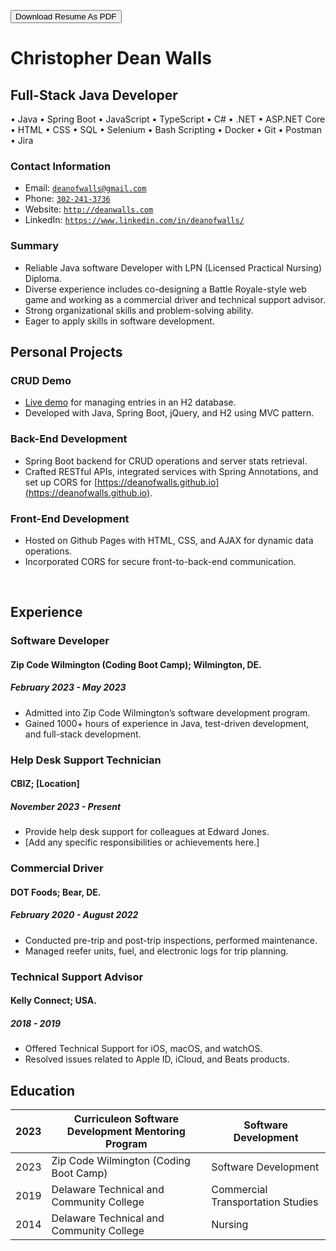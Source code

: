 <!-- <script src="http://code.jquery.com/jquery-1.4.2.min.js"></script> <script> var x = document.getElementsByClassName("site-footer-credits"); setTimeout(() => { x[0].remove(); }, 10); </script> -->

<div class="header-bar"></div>
<link rel="stylesheet" type="text/css" media="all" href="./style.css" />
<script>
    function downloadAsPDF() {
        // Assuming the PDF file is named 'sample.pdf' and resides in the same directory as your README.md
        window.location.href = 'resume.pdf';
    }
</script>
<meta property="og:title" content="Dean-Walls-Public-Portfolio" />

<button onclick="downloadAsPDF()">Download Resume As PDF</button>

# Christopher Dean Walls

## Full-Stack Java Developer
&bull; Java &bull; Spring Boot &bull; JavaScript &bull; TypeScript &bull; C# &bull; .NET &bull; ASP.NET Core &bull; HTML &bull; CSS &bull; SQL &bull; Selenium &bull; Bash Scripting &bull; Docker &bull; Git &bull; Postman &bull; Jira

### Contact Information

* Email: [`deanofwalls@gmail.com`](mailto:deanofwalls@gmail.com)
* Phone: [`302-241-3736`](tel:+1-302-241-3736)
* Website: [`http://deanwalls.com`](http://deanwalls.com)
* LinkedIn: [`https://www.linkedin.com/in/deanofwalls/`](https://www.linkedin.com/in/deanofwalls/)

### Summary

* Reliable Java software Developer with LPN (Licensed Practical Nursing) Diploma.
* Diverse experience includes co-designing a Battle Royale-style web game and working as a commercial driver and technical support advisor.
* Strong organizational skills and problem-solving ability.
* Eager to apply skills in software development.

## Personal Projects

### CRUD Demo
  * [Live demo](http://crud_demo.deanwalls.com) for managing entries in an H2 database.
  * Developed with Java, Spring Boot, jQuery, and H2 using MVC pattern.

### Back-End Development
  * Spring Boot backend for CRUD operations and server stats retrieval.
  * Crafted RESTful APIs, integrated services with Spring Annotations, and set up CORS for [https://deanofwalls.github.io](https://deanofwalls.github.io).

### Front-End Development
  * Hosted on Github Pages with HTML, CSS, and AJAX for dynamic data operations.
  * Incorporated CORS for secure front-to-back-end communication.

<div style="page-break-before: always;"></div>
<br class="print-only">

## Experience

### Software Developer

#### Zip Code Wilmington (Coding Boot Camp); Wilmington, DE.

##### February 2023 - May 2023

* Admitted into Zip Code Wilmington’s software development program.
* Gained 1000+ hours of experience in Java, test-driven development, and full-stack development.

### Help Desk Support Technician

#### CBIZ; [Location]

##### November 2023 - Present

* Provide help desk support for colleagues at Edward Jones.
* [Add any specific responsibilities or achievements here.]

### Commercial Driver

#### DOT Foods; Bear, DE.

##### February 2020 - August 2022

* Conducted pre-trip and post-trip inspections, performed maintenance.
* Managed reefer units, fuel, and electronic logs for trip planning.

### Technical Support Advisor

#### Kelly Connect; USA.

##### 2018 - 2019

* Offered Technical Support for iOS, macOS, and watchOS.
* Resolved issues related to Apple ID, iCloud, and Beats products.

## Education

| 2023 | Curriculeon Software Development Mentoring Program | Software Development |
|------|----------------------------------------------------|-----------------------|
| 2023 | Zip Code Wilmington (Coding Boot Camp)            | Software Development |
| 2019 | Delaware Technical and Community College          | Commercial Transportation Studies |
| 2014 | Delaware Technical and Community College          | Nursing |
